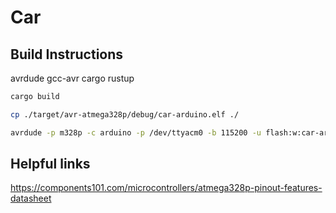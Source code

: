 
# Car

## Build Instructions

avrdude
gcc-avr
cargo
rustup

```sh
cargo build
```

```sh
cp ./target/avr-atmega328p/debug/car-arduino.elf ./
```

```sh
avrdude -p m328p -c arduino -p /dev/ttyacm0 -b 115200 -u flash:w:car-arduino.elf
```

## Helpful links

https://components101.com/microcontrollers/atmega328p-pinout-features-datasheet


